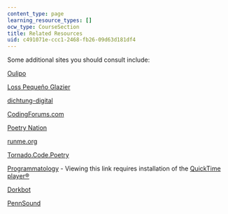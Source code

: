 ```yaml
---
content_type: page
learning_resource_types: []
ocw_type: CourseSection
title: Related Resources
uid: c491071e-ccc1-2468-fb26-09d63d181df4
---
```


Some additional sites you should consult include:

[Oulipo](http://en.wikipedia.org/wiki/OuLiPo)

[Loss Pequeño Glazier](http://epc.buffalo.edu/authors/glazier/)

[dichtung-digital](http://dichtung-digital.de/)

[CodingForums.com](http://www.codingforums.com/showthread.php?t=43172)

[Poetry Nation](https://www.poetrynation.com/)

[runme.org](http://www.runme.org/categories/+code_art/+code_poetry/)

[Tornado.Code.Poetry](http://www.levitated.net/daily/levTornadoCodePoetry.html)

[Programmatology](http://www.shadoof.net/in/) - Viewing this link requires installation of the [QuickTime player®](http://www.apple.com/quicktime/download/)

[Dorkbot](https://en.wikipedia.org/wiki/Dorkbot)

[PennSound](http://writing.upenn.edu/pennsound)